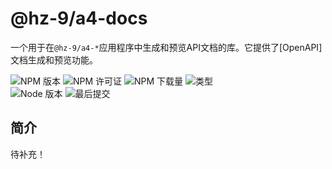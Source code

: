 # @hz-9/a4-docs

一个用于在`@hz-9/a4-*`应用程序中生成和预览API文档的库。它提供了[OpenAPI]文档生成和预览功能。

![NPM 版本][npm-version-url] ![NPM 许可证][npm-license-url] ![NPM 下载量][npm-downloads-url] ![类型][types-url]
<br /> ![Node 版本][node-version-url] ![最后提交][last-commit-url]

[npm-version-url]: https://badgen.net/npm/v/@hz-9/a4-docs
[npm-license-url]: https://badgen.net/npm/license/@hz-9/a4-docs
[npm-downloads-url]: https://badgen.net/npm/dt/@hz-9/a4-docs
[types-url]: https://badgen.net/npm/types/@hz-9/a4-docs
[node-version-url]: https://badgen.net/npm/node/@hz-9/a4-docs
[last-commit-url]: https://badgen.net/github/last-commit/hz-9/a4

## 简介

待补充！
<!-- TODO -->
